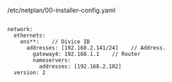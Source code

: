 /etc/netplan/00-installer-config.yaml

```

network:
  ethernets:
    ens**:    // Divice ID
	  addresses: [192.168.2.141/24]    // Address.
        gateway4: 192.168.1.1    // Router 
        nameservers:
          addresses: [192.168.2.102]
  version: 2
```
